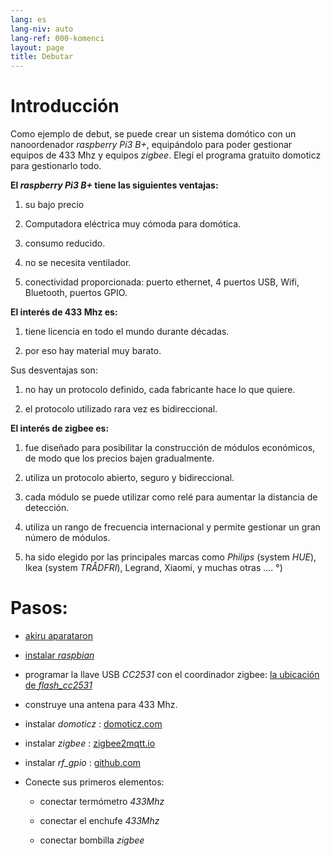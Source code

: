 ```yaml
---
lang: es
lang-niv: auto
lang-ref: 000-komenci
layout: page
title: Debutar
---
```


# Introducción
Como ejemplo de debut, se puede crear un sistema domótico con un nanoordenador _raspberry Pi3 B+_, equipándolo para poder gestionar equipos de 433 Mhz y equipos _zigbee_. Elegí el programa gratuito domoticz para gestionarlo todo.

**El _raspberry Pi3 B+_ tiene las siguientes ventajas:**

 1. su bajo precio


 2. Computadora eléctrica muy cómoda para domótica.


 3. consumo reducido.


 4. no se necesita ventilador.


 5. conectividad proporcionada: puerto ethernet, 4 puertos USB, Wifi, Bluetooth, puertos GPIO.




**El interés de 433 Mhz es:**

 1. tiene licencia en todo el mundo durante décadas.


 2. por eso hay material muy barato.



 
Sus desventajas son:

 1. no hay un protocolo definido, cada fabricante hace lo que quiere.


 2. el protocolo utilizado rara vez es bidireccional.




**El interés de zigbee es:**

 1. fue diseñado para posibilitar la construcción de módulos económicos, de modo que los precios bajen gradualmente.


 1. utiliza un protocolo abierto, seguro y bidireccional.


 1. cada módulo se puede utilizar como relé para aumentar la distancia de detección.


 1. utiliza un rango de frecuencia internacional y permite gestionar un gran número de módulos.


 1. ha sido elegido por las principales marcas como _Philips_ (system _HUE_), Ikea (system _TRÅDFRI_), Legrand, Xiaomi, y muchas otras .... °)




# Pasos:

* [akiru aparataron](_posts/2020-08-31-aparataro.md)


* [instalar _raspbian_](_posts/2020-12-22-instali_raspbian.md)


* programar la llave USB _CC2531_  con el coordinador zigbee: [ la ubicación de _flash_cc2531_](https://jmichault.github.io/flash_cc2531-dok/)


* construye una antena para 433 Mhz.


* instalar _domoticz_ : [domoticz.com](https://www.domoticz.com/wiki/Raspberry_Pi)
  


* instalar _zigbee_ : [zigbee2mqtt.io](https://www.zigbee2mqtt.io/getting_started/running_zigbee2mqtt.html)


* instalar _rf_gpio_ : [github.com](https://github.com/jmichault/rf_gpio/blob/master/LeguMin.md)
  


* Conecte sus primeros elementos:  


  * conectar termómetro _433Mhz_


  * conectar el enchufe _433Mhz_


  * conectar bombilla _zigbee_



